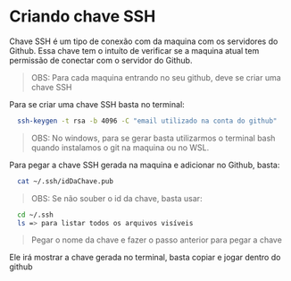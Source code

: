 # Criando chave SSH

Chave SSH é um tipo de conexão com da maquina com os servidores do Github. Essa chave tem o intuíto de verificar se a maquina atual tem permissão de conectar com o servidor do Github.

> OBS: Para cada maquina entrando no seu github, deve se criar uma chave SSH

Para se criar uma chave SSH basta no terminal:

```bash
  ssh-keygen -t rsa -b 4096 -C "email utilizado na conta do github"
```

> OBS: No windows, para se gerar basta utilizarmos o terminal bash quando instalamos o git na maquina ou no WSL.

Para pegar a chave SSH gerada na maquina e adicionar no Github, basta:

```bash
  cat ~/.ssh/idDaChave.pub
```

> OBS: Se não souber o id da chave, basta usar:

```bash
  cd ~/.ssh
  ls => para listar todos os arquivos visíveis
```

> Pegar o nome da chave e fazer o passo anterior para pegar a chave

Ele irá mostrar a chave gerada no terminal, basta copiar e jogar dentro do github
